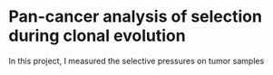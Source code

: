 # Pan-cancer analysis of selection during clonal evolution
In this project, I measured the selective pressures on tumor samples
